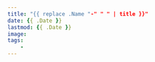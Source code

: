 ```yaml
---
title: "{{ replace .Name "-" " " | title }}"
date: {{ .Date }}
lastmod: {{ .Date }}
image:
tags:
    -
---
```


<!--more-->
